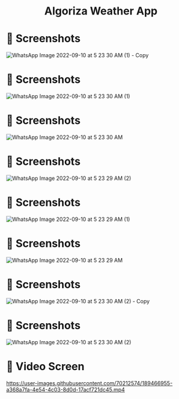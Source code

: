 

<h1 align="center">
  <br>

  <br>
  
  Algoriza Weather App
  
</h1>

# 📱 Screenshots #


![WhatsApp Image 2022-09-10 at 5 23 30 AM (1) - Copy](https://user-images.githubusercontent.com/70212574/189466925-8efcebe8-bd4b-47ff-9193-03049bb395f6.jpeg)

# 📱 Screenshots #  

![WhatsApp Image 2022-09-10 at 5 23 30 AM (1)](https://user-images.githubusercontent.com/70212574/189466927-d288bf7a-d34d-41af-b382-ca7df9e4b247.jpeg)

# 📱 Screenshots #

![WhatsApp Image 2022-09-10 at 5 23 30 AM](https://user-images.githubusercontent.com/70212574/189466929-d929adb7-fad6-4d6d-9ef2-1870d741269f.jpeg)

# 📱 Screenshots #
![WhatsApp Image 2022-09-10 at 5 23 29 AM (2)](https://user-images.githubusercontent.com/70212574/189466930-98558e3f-5889-499a-9dd9-36db7cc96891.jpeg)

# 📱 Screenshots #
![WhatsApp Image 2022-09-10 at 5 23 29 AM (1)](https://user-images.githubusercontent.com/70212574/189466931-b5b0f993-3588-40c1-a8f5-f7fb4d5df22e.jpeg)
# 📱 Screenshots #

![WhatsApp Image 2022-09-10 at 5 23 29 AM](https://user-images.githubusercontent.com/70212574/189466932-c829507b-3590-4410-9e44-157341a000cf.jpeg)
# 📱 Screenshots #

![WhatsApp Image 2022-09-10 at 5 23 30 AM (2) - Copy](https://user-images.githubusercontent.com/70212574/189466933-6b85c58a-8c89-42e6-88ca-525667c19ba4.jpeg)

# 📱 Screenshots #

![WhatsApp Image 2022-09-10 at 5 23 30 AM (2)](https://user-images.githubusercontent.com/70212574/189466934-e13a4d7b-f1b2-4558-acc7-5f44bb9f544c.jpeg)


# 📱 Video Screen #




https://user-images.githubusercontent.com/70212574/189466955-a368a7fa-4e54-4c03-8d0d-17acf721dc45.mp4




